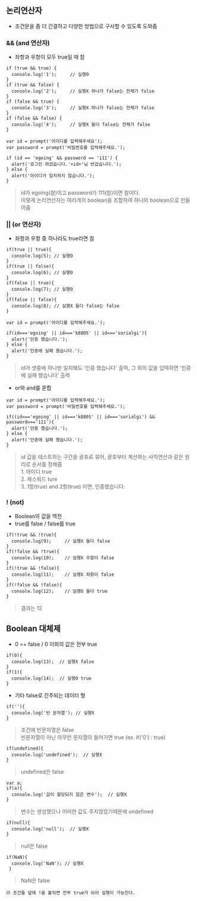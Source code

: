 ## 논리연산자
- 조건문을 좀 더 간결하고 다양한 방법으로 구사할 수 있도록 도와줌


### && (and 연산자)
- 좌항과 우항이 모두 true일 때 참

```
if (true && true) {
  console.log('1');     // 실행O
}
if (true && false) {
  console.log('2');     // 실행X 하나가 false는 전체가 false
}
if (false && true) {
  console.log('3');     // 실행X 하나가 false는 전체가 false
}
if (false && false) {
  console.log('4');     // 실행X 둘다 false는 전체가 false
}
```
```
var id = prompt('아이디를 입력해주세요');
var password = prompt('비밀번호를 입력해주세요.');

if (id == 'egoing' && password == '111') {
  alert('로그인 하셨습니다.'+id+'님 반갑습니다.');
} else {
  alert('아이디가 일치하지 않습니다.');
}
```
> id가 egoing(참)이고 password가 111(참)이면 참이다.<br/>이렇게 논리연산자는 여러개의 boolean을 조합하여 하나의 boolean으로 만들어줌


### || (or 연산자)
- 좌항과 우항 중 하나라도 true라면 참
```
if(true || true){
  console.log(5); // 실행O
}
if(true || false){
  console.log(6); // 실행O
}
if(false || true){
  console.log(7); // 실행O
}
if(false || false){
  console.log(8); // 실행X 둘다 false는 false
}
```
```
var id = prompt('아이디를 입력해주세요.');

if(id==='egoing' || id==='k8805' || id==='sorialgi'){
  alert('인증 했습니다.');
} else {
  alert('인증에 실패 했습니다.');
}
```
> id가 셋중에 하나만 일치해도 '인증 했습니다' 출력, 그 외의 값을 입력하면 '인증에 실패 했습니다' 출력
- or와 and를 혼합
```
var id = prompt('아이디를 입력해주세요.');
var password = prompt('비밀번호를 입력해주세요.');

if((id==='egoing' || id==='k8805' || id==='sorialgi') && password==='111'){
  alert('인증 했습니다.');
} else {
  alert('인증에 실패 했습니다.');
}
```
> id 값을 테스트하는 구간을 괄호로 묶어, 괄호부터 계산하는 사칙연산과 같은 원리로 순서를 정해줌<br/>1. 아이디 true<br/>2. 패스워드 ture<br/>3. 1항(true) and 2항(true) 이면, 인증했습니다.


### ! (not)
- Boolean의 값을 역전
- true를 false / false를 true
```
if(!true && !true){
  console.log(9);     // 실행X 둘다 false
}
if(!false && !true){
  console.log(10);    // 실행X 우항이 false
}
if(!true && !false){
  console.log(11);    // 실행X 좌항이 false
}
if(!false && !false){
  console.log(12);    // 실행O 둘다 true
}
```
> 결과는 12


## Boolean 대체제
- 0 == false / 0 이외의 값은 전부 true
```
if(0){
  console.log(13);  // 실행X false
}
if(1){
  console.log(14);  // 실행O true
}
```
- 기타 false로 간주되는 데이터 형
```
if(''){
  console.log('빈 문자열'); // 실행X 
}
```
> 조건에 빈문자열은 false<br/>빈문자열이 아닌 아무런 문자열이 들어가면 true (ex. if('0') : true)

```
if(undefined){
  console.log('undefined');  // 실행X 
}
```
> undefined은 false

```
var a;
if(a){
  console.log('값이 할당되지 않은 변수');  // 실행X 
}
```
> 변수는 생성했으나 어떠한 값도 주지않았기때문에 undefined

```
if(null){
  console.log('null');  // 실행X 
}
```
> null은 false

```
if(NaN){
  console.log('NaN'); // 실행X 
 }
```
> NaN은 false

`이 조건들 앞에 !을 붙히면 전부 true가 되어 실행이 가능진다.`
